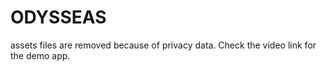 # ODYSSEAS
assets files are removed because of privacy data.
Check the video link for the demo app.
